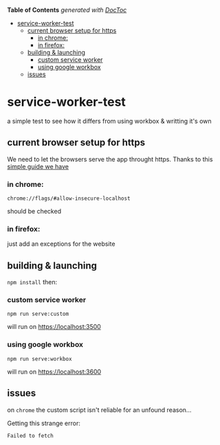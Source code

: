 <!-- START doctoc generated TOC please keep comment here to allow auto update -->
<!-- DON'T EDIT THIS SECTION, INSTEAD RE-RUN doctoc TO UPDATE -->
**Table of Contents**  *generated with [DocToc](https://github.com/thlorenz/doctoc)*

- [service-worker-test](#service-worker-test)
  - [current browser setup for https](#current-browser-setup-for-https)
    - [in chrome:](#in-chrome)
    - [in firefox:](#in-firefox)
  - [building & launching](#building--launching)
    - [custom service worker](#custom-service-worker)
    - [using google workbox](#using-google-workbox)
  - [issues](#issues)

<!-- END doctoc generated TOC please keep comment here to allow auto update -->

# service-worker-test

a simple test to see how it differs from using workbox & writting it's own

## current browser setup for https

We need to let the browsers serve the app throught https. Thanks to this [simple guide we have ](https://improveandrepeat.com/2016/09/allowing-self-signed-certificates-on-localhost-with-chrome-and-firefox/)

### in chrome:

```
chrome://flags/#allow-insecure-localhost
```

should be checked

### in firefox:

just add an exceptions for the website

## building & launching

`npm install` then:

### custom service worker

```
npm run serve:custom
```

will run on [https://localhost:3500](https://localhost:3500)

### using google workbox

```
npm run serve:workbox
```

will run on [https://localhost:3600](https://localhost:3600)

## issues

on `chrome` the custom script isn't reliable for an unfound reason…

Getting this strange error:
```
Failed to fetch 
```

